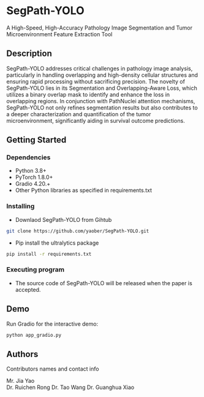 # SegPath-YOLO
A High-Speed, High-Accuracy Pathology Image Segmentation and Tumor Microenvironment Feature Extraction Tool

## Description
SegPath-YOLO addresses critical challenges in pathology image analysis, particularly in handling overlapping and high-density cellular structures and ensuring rapid processing without sacrificing precision. The novelty of SegPath-YOLO lies in its Segmentation and Overlapping-Aware Loss, which utilizes a binary overlap mask to identify and enhance the loss in overlapping regions. In conjunction with PathNuclei attention mechanisms, SegPath-YOLO not only refines segmentation results but also contributes to a deeper characterization and quantification of the tumor microenvironment, significantly aiding in survival outcome predictions. 
## Getting Started

### Dependencies

* Python 3.8+
* PyTorch 1.8.0+
* Gradio 4.20.+
* Other Python libraries as specified in requirements.txt
### Installing

* Downlaod SegPath-YOLO from Gihtub
``` bash
git clone https://github.com/yaober/SegPath-YOLO.git
```
* Pip install the ultralytics package
``` bash
pip install -r requirements.txt
```

### Executing program

* The source code of SegPath-YOLO will be released when the paper is accepted.

## Demo

Run Gradio for the interactive demo:

``` bash
python app_gradio.py
```

## Authors

Contributors names and contact info

Mr. Jia Yao  
Dr. Ruichen Rong
Dr. Tao Wang
Dr. Guanghua Xiao

